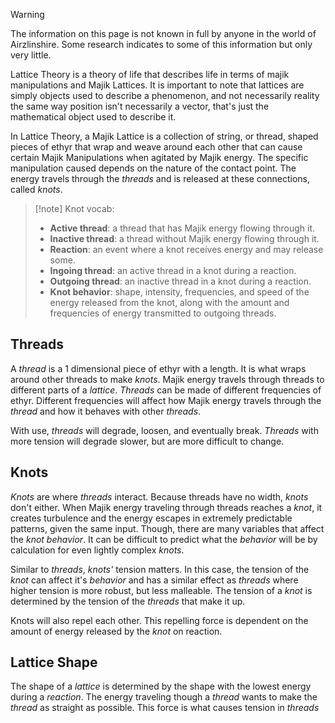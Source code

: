 > [!warning] 
> The information on this page is not known in full by anyone in the world of Airzlinshire. Some research indicates to some of this information but only very little.

Lattice Theory is a theory of life that describes life in terms of majik manipulations and Majik Lattices. It is important to note that lattices are simply objects used to describe a phenomenon, and not necessarily reality the same way position isn't necessarily a vector, that's just the mathematical object used to describe it.

In Lattice Theory, a Majik Lattice is a collection of string, or thread, shaped pieces of ethyr that wrap and weave around each other that can cause certain Majik Manipulations when agitated by Majik energy. The specific manipulation caused depends on the nature of the contact point. The energy travels through the *threads* and is released at these connections, called *knots*.

>[!note] Knot vocab:
> - **Active thread**: a thread that has Majik energy flowing through it.
> - **Inactive thread**: a thread without Majik energy flowing through it.
> - **Reaction**: an event where a knot receives energy and may release some.
> - **Ingoing thread**: an active thread in a knot during a reaction.
> - **Outgoing thread**: an inactive thread in a knot during a reaction.
> - **Knot behavior**: shape, intensity, frequencies, and speed of the energy released from the knot, along with the amount and frequencies of energy transmitted to outgoing threads.
## Threads
A *thread* is a 1 dimensional piece of ethyr with a length. It is what wraps around other threads to make *knots*. Majik energy travels through threads to different parts of a *lattice*. *Threads* can be made of different frequencies of ethyr. Different frequencies will affect how Majik energy travels through the *thread* and how it behaves with other *threads*.

With use, *threads* will degrade, loosen, and eventually break. *Threads* with more tension will degrade slower, but are more difficult to change.
## Knots
*Knots* are where *threads* interact. Because threads have no width, *knots* don't either. When Majik energy traveling through threads reaches a *knot*, it creates turbulence and the energy escapes in extremely predictable patterns, given the same input. Though, there are many variables that affect the *knot behavior*. It can be difficult to predict what the *behavior* will be by calculation for even lightly complex *knots*.

Similar to *threads*, *knots'* tension matters. In this case, the tension of the *knot* can affect it's *behavior* and has a similar effect as *threads* where higher tension is more robust, but less malleable. The tension of a *knot* is determined by the tension of the *threads* that make it up.

Knots will also repel each other. This repelling force is dependent on the amount of energy released by the *knot* on reaction.

## Lattice Shape
The shape of a *lattice* is determined by the shape with the lowest energy during a *reaction*. The energy traveling though a *thread* wants to make the *thread* as straight as possible. This force is what causes tension in *threads*